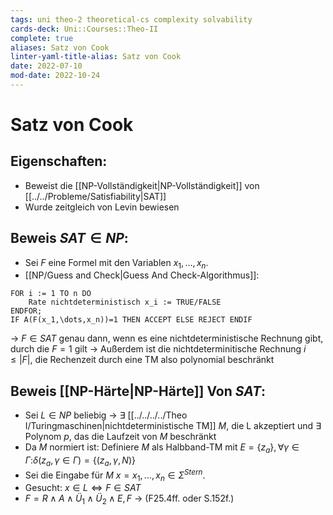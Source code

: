 ```yaml
---
tags: uni theo-2 theoretical-cs complexity solvability
cards-deck: Uni::Courses::Theo-II
complete: true
aliases: Satz von Cook
linter-yaml-title-alias: Satz von Cook
date: 2022-07-10
mod-date: 2022-10-24
---
```


# Satz von Cook

## Eigenschaften:
- Beweist die [[NP-Vollständigkeit|NP-Vollständigkeit]] von [[../../Probleme/Satisfiability|SAT]]
- Wurde zeitgleich von Levin bewiesen

## Beweis $SAT\in NP$:
- Sei $F$ eine Formel mit den Variablen $x_1,\dots,x_n$.
- [[NP/Guess and Check|Guess And Check-Algorithmus]]:
```
FOR i := 1 TO n DO
	Rate nichtdeterministisch x_i := TRUE/FALSE
ENDFOR;
IF A(F(x_1,\dots,x_n))=1 THEN ACCEPT ELSE REJECT ENDIF
```
-> $F\in SAT$ genau dann, wenn es eine nichtdeterministische Rechnung gibt, durch die $F=1$ gilt
-> Außerdem ist die nichtdeterminitische Rechnung $i\leq|F|$, die Rechenzeit durch eine TM also polynomial beschränkt

## Beweis [[NP-Härte|NP-Härte]] Von $SAT$:
- Sei $L \in NP$ beliebig
	-> $\exists$ [[../../../../Theo I/Turingmaschinen|nichtdeterministische TM]] $M$, die L akzeptiert und $\exists$ Polynom $p$, das die Laufzeit von $M$ beschränkt
- Da $M$ normiert ist: Definiere $M$ als Halbband-TM mit $E=\{z_a\},\forall\gamma\in\Gamma:$$\delta(z_a,\gamma\in\Gamma)=\{(z_a,\gamma,N)\}$
- Sei die Eingabe für $M~x = x_1,\dots,x_n\in\Sigma^{Stern}$.
- Gesucht: $x\in L\Leftrightarrow F\in SAT$
- $F = R \wedge A \wedge Ü_1 \wedge Ü_2 \wedge E, F$
-> (F25.4ff. oder S.152f.)
